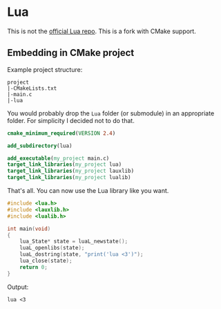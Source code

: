 # Lua #

This is not the [official Lua repo][1]. This is a fork with CMake support.

## Embedding in CMake project ##

Example project structure:

```
project
|-CMakeLists.txt
|-main.c
|-lua
```

You would probably drop the `Lua` folder (or submodule) in an appropriate folder. For simplicity I decided not to do that.

```cmake
cmake_minimum_required(VERSION 2.4)

add_subdirectory(lua)

add_executable(my_project main.c)
target_link_libraries(my_project lua)
target_link_libraries(my_project lauxlib)
target_link_libraries(my_project lualib)
```

That's all. You can now use the Lua library like you want.

```c
#include <lua.h>
#include <lauxlib.h>
#include <lualib.h>

int main(void)
{
	lua_State* state = luaL_newstate();
	luaL_openlibs(state);
	luaL_dostring(state, "print('lua <3')");
	lua_close(state);
	return 0;
}

```

Output:
```
lua <3
```

[1]:https://github.com/lua/lua
